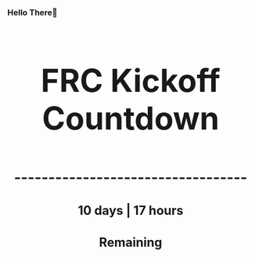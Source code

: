### Hello There👋

<!---START-TIMER--->
<h3 align='center' style='font-size: 64px;'>FRC Kickoff Countdown</h3>
<h3 align='center' style='font-size: 30px;'>----------------------------------</h3>
<h3 align='center' style='font-size: 25px;'>10 days | 17 hours</h3>
<h3 align='center' style='font-size: 25px;'>Remaining</h3>
<!---END-TIMER--->
